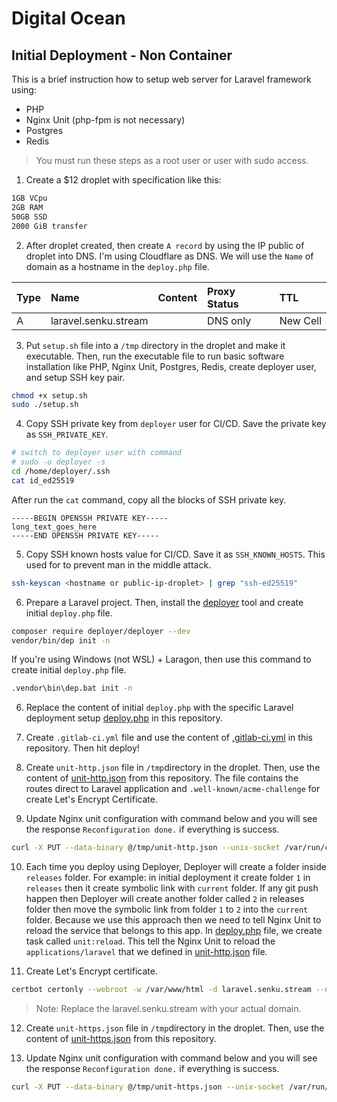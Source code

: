 # Digital Ocean

## Initial Deployment - Non Container

This is a brief instruction how to setup web server for Laravel framework using:

- PHP
- Nginx Unit (php-fpm is not necessary)
- Postgres
- Redis

> You must run these steps as a root user or user with sudo access.

1. Create a $12 droplet with specification like this:

```txt
1GB VCpu
2GB RAM
50GB SSD
2000 GiB transfer
```

2. After droplet created, then create `A record` by using the IP public of droplet into DNS. I'm using Cloudflare as DNS. We will use the `Name` of domain as a hostname in the `deploy.php` file.

| Type | Name                    | Content             | Proxy Status | TTL      |
|:-----|:------------------------|:--------------------|:-------------|:---------|
| A    | laravel.senku.stream    | <droplet-ip-public> | DNS only     | New Cell |

3. Put `setup.sh` file into a `/tmp` directory in the droplet and make it executable. Then, run the executable file to run basic software installation like PHP, Nginx Unit, Postgres, Redis, create deployer user, and setup SSH key pair.

```sh
chmod +x setup.sh
sudo ./setup.sh
```

4. Copy SSH private key from `deployer` user for CI/CD. Save the private key as `SSH_PRIVATE_KEY`.

```sh
# switch to deployer user with command
# sudo -u deployer -s
cd /home/deployer/.ssh
cat id_ed25519
```

After run the `cat` command, copy all the blocks of SSH private key.

```
-----BEGIN OPENSSH PRIVATE KEY-----
long_text_goes_here
-----END OPENSSH PRIVATE KEY-----
```

5. Copy SSH known hosts value for CI/CD. Save it as `SSH_KNOWN_HOSTS`. This used for to prevent man in the middle attack.

```sh
ssh-keyscan <hostname or public-ip-droplet> | grep "ssh-ed25519"
```

6. Prepare a Laravel project. Then, install the [deployer](https://deployer.org) tool and create initial `deploy.php` file.

```sh
composer require deployer/deployer --dev
vendor/bin/dep init -n
```

If you're using Windows (not WSL) + Laragon, then use this command to create initial `deploy.php` file.

```sh
.vendor\bin\dep.bat init -n
```

6. Replace the content of initial `deploy.php` with the specific Laravel deployment setup [deploy.php](deploy.php) in this repository.

7. Create `.gitlab-ci.yml` file and use the content of [.gitlab-ci.yml](.gitlab-ci.yml.txt) in this repository. Then hit deploy!

8. Create `unit-http.json` file in `/tmp`directory in the droplet. Then, use the content of [unit-http.json](unit-http.json) from this repository. The file contains the routes direct to Laravel application and `.well-known/acme-challenge` for create Let's Encrypt Certificate.

9. Update Nginx unit configuration with command below and you will see the response `Reconfiguration done.` if everything is success.

```sh
curl -X PUT --data-binary @/tmp/unit-http.json --unix-socket /var/run/control.unit.sock http://localhost/config/
```

10. Each time you deploy using Deployer, Deployer will create a folder inside `releases` folder. For example: in initial deployment it create folder `1` in `releases` then it create symbolic link with `current` folder. If any git push happen then Deployer will create another folder called `2` in releases folder then move the symbolic link from folder `1` to `2` into the `current` folder. Because we use this approach then we need to tell Nginx Unit to reload the service that belongs to this app. In [deploy.php](deploy.php) file, we create task called `unit:reload`. This tell the Nginx Unit to reload the `applications/laravel` that we defined in [unit-http.json](unit-http.json) file.

11. Create Let's Encrypt certificate.

```sh
certbot certonly --webroot -w /var/www/html -d laravel.senku.stream --non-interactive --agree-tos -m halo@kresna.me
```

> Note: Replace the laravel.senku.stream with your actual domain.

12. Create `unit-https.json` file in `/tmp`directory in the droplet. Then, use the content of [unit-https.json](unit-https.json) from this repository.

13. Update Nginx unit configuration with command below and you will see the response `Reconfiguration done.` if everything is success.

```sh
curl -X PUT --data-binary @/tmp/unit-https.json --unix-socket /var/run/control.unit.sock http://localhost/config/
```